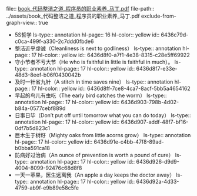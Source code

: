 file:: [book_代码整洁之道_程序员的职业素养_马丁.pdf](../assets/book_代码整洁之道_程序员的职业素养_马丁.pdf)
file-path:: ../assets/book_代码整洁之道_程序员的职业素养_马丁.pdf
exclude-from-graph-view:: true
- 5S哲学
  ls-type:: annotation
  hl-page:: 16
  hl-color:: yellow
  id:: 6436c79d-c0ca-499f-a330-2c7ddd0fbde6
- 整洁近乎虔诚（Cleanliness is next to godliness）
  ls-type:: annotation
  hl-page:: 17
  hl-color:: yellow
  id:: 6436d8f0-a7f1-4e38-8315-c28e5ff69922
- 守小节者不亏大节（He who is faithful in little is faithful in much）。
  ls-type:: annotation
  hl-page:: 17
  hl-color:: yellow
  id:: 6436d8f7-e33e-48d3-8eef-b06f0430042b
- 及时一针省九针（A stitch in time saves nine）
  ls-type:: annotation
  hl-page:: 17
  hl-color:: yellow
  id:: 6436d8ff-7ce8-4ca7-8acf-5bb5a4654162
- 早起的⻦儿有虫吃（The early bird catches the worm）
  ls-type:: annotation
  hl-page:: 17
  hl-color:: yellow
  id:: 6436d903-798b-4d02-b84a-0577cebf889d
- 日事日毕（Don’t put off until tomorrow what you can do today）
  ls-type:: annotation
  hl-page:: 17
  hl-color:: yellow
  id:: 6436d907-addf-48f7-bf16-0df7b5d823c1
- 巨木生于树籽（Mighty oaks from little acorns grow）
  ls-type:: annotation
  hl-page:: 17
  hl-color:: yellow
  id:: 6436d91e-c4bb-47f8-89ad-b0bba591ca18
- 防病好过治病（An ounce of prevention is worth a pound of cure）
  ls-type:: annotation
  hl-page:: 17
  hl-color:: yellow
  id:: 6436d926-d9d9-4004-8099-92476c68d8f8
- 一天一苹果，医生远离我（An apple a day keeps the doctor away）
  ls-type:: annotation
  hl-page:: 17
  hl-color:: yellow
  id:: 6436d92a-4d33-4759-ab9f-e9b89e58c5fe